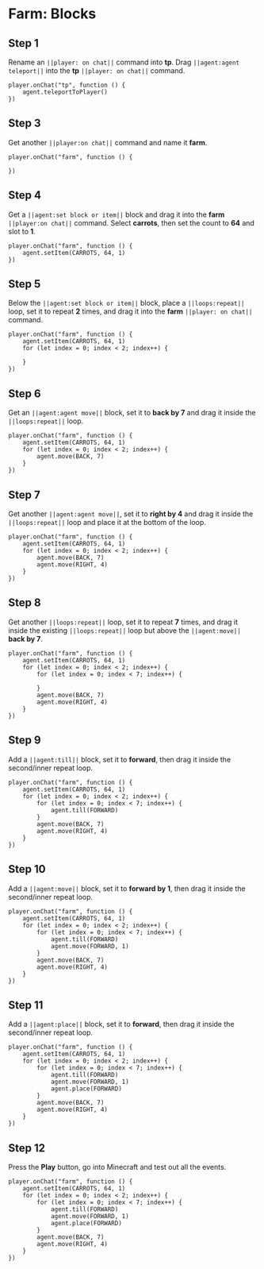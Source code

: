 # Farm: Blocks

## Step 1
Rename an ``||player: on chat||`` command into **tp**. Drag ``||agent:agent teleport||`` into the **tp** ``||player: on chat||`` command.

```blocks
player.onChat("tp", function () {
    agent.teleportToPlayer()
})
```

## Step 3

Get another ``||player:on chat||`` command and name it **farm**.

```blocks
player.onChat("farm", function () { 
 
}) 
```

## Step 4
Get a ``||agent:set block or item||`` block and drag it into the **farm** ``||player:on chat||`` command. Select **carrots**, then set the count to **64** and slot to **1**.

```blocks
player.onChat("farm", function () { 
    agent.setItem(CARROTS, 64, 1) 
}) 
```

## Step 5
Below the ``||agent:set block or item||`` block, place a ``||loops:repeat||`` loop, set it to repeat **2** times, and drag it into the **farm** ``||player: on chat||`` command.

```blocks
player.onChat("farm", function () { 
    agent.setItem(CARROTS, 64, 1) 
    for (let index = 0; index < 2; index++) { 
      
    } 
}) 
```

## Step 6
Get an ``||agent:agent move||`` block, set it to **back by 7** and drag it inside the ``||loops:repeat||`` loop.

```blocks
player.onChat("farm", function () { 
    agent.setItem(CARROTS, 64, 1) 
    for (let index = 0; index < 2; index++) { 
        agent.move(BACK, 7) 
    } 
}) 
```

## Step 7
Get another ``||agent:agent move||``, set it to **right by 4** and drag it inside the ``||loops:repeat||`` loop and place it at the bottom of the loop.

```blocks
player.onChat("farm", function () { 
    agent.setItem(CARROTS, 64, 1) 
    for (let index = 0; index < 2; index++) { 
        agent.move(BACK, 7) 
        agent.move(RIGHT, 4) 
    } 
}) 
```

## Step 8
Get another ``||loops:repeat||`` loop, set it to repeat **7** times, and drag it inside the existing ``||loops:repeat||`` loop but above the ``||agent:move||`` **back by 7**.

```blocks
player.onChat("farm", function () { 
    agent.setItem(CARROTS, 64, 1) 
    for (let index = 0; index < 2; index++) { 
        for (let index = 0; index < 7; index++) { 
          
        } 
        agent.move(BACK, 7) 
        agent.move(RIGHT, 4) 
    } 
}) 
```

## Step 9
Add a ``||agent:till||`` block, set it to **forward**, then drag it inside the second/inner repeat loop.  

```blocks
player.onChat("farm", function () { 
    agent.setItem(CARROTS, 64, 1) 
    for (let index = 0; index < 2; index++) { 
        for (let index = 0; index < 7; index++) { 
            agent.till(FORWARD) 
        } 
        agent.move(BACK, 7) 
        agent.move(RIGHT, 4) 
    } 
}) 
```

## Step 10
Add a ``||agent:move||`` block, set it to **forward by 1**, then drag it inside the second/inner repeat loop.

```blocks
player.onChat("farm", function () { 
    agent.setItem(CARROTS, 64, 1) 
    for (let index = 0; index < 2; index++) { 
        for (let index = 0; index < 7; index++) { 
            agent.till(FORWARD) 
            agent.move(FORWARD, 1) 
        } 
        agent.move(BACK, 7) 
        agent.move(RIGHT, 4) 
    } 
}) 
```

## Step 11
Add a ``||agent:place||`` block, set it to **forward**, then drag it inside the second/inner repeat loop.

```blocks
player.onChat("farm", function () {
    agent.setItem(CARROTS, 64, 1)
    for (let index = 0; index < 2; index++) {
        for (let index = 0; index < 7; index++) {
            agent.till(FORWARD)
            agent.move(FORWARD, 1)
            agent.place(FORWARD)
        }
        agent.move(BACK, 7)
        agent.move(RIGHT, 4)
    }
})
```

## Step 12
Press the **Play** button, go into Minecraft and test out all the events.

```blocks
player.onChat("farm", function () {
    agent.setItem(CARROTS, 64, 1)
    for (let index = 0; index < 2; index++) {
        for (let index = 0; index < 7; index++) {
            agent.till(FORWARD)
            agent.move(FORWARD, 1)
            agent.place(FORWARD)
        }
        agent.move(BACK, 7)
        agent.move(RIGHT, 4)
    }
})
```

